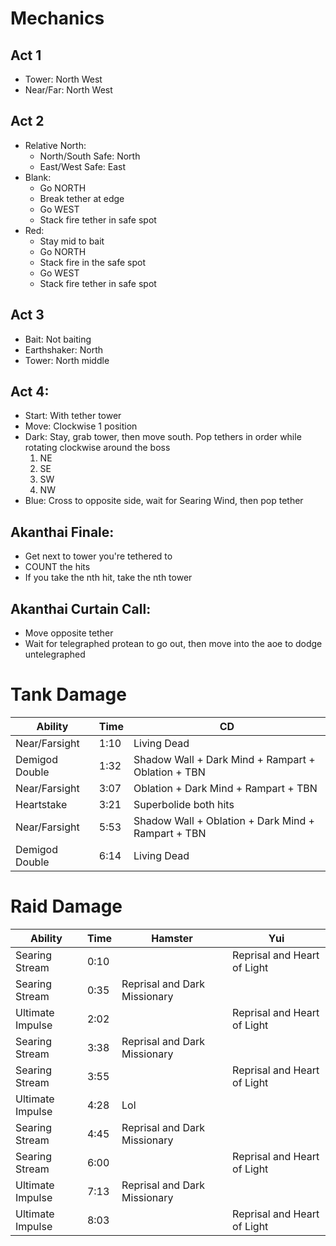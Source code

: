 # Mechanics

## Act 1

- Tower: North West
- Near/Far: North West

## Act 2

- Relative North:
  - North/South Safe: North
  - East/West Safe: East
- Blank:
  - Go NORTH
  - Break tether at edge
  - Go WEST
  - Stack fire tether in safe spot
- Red:
  - Stay mid to bait
  - Go NORTH
  - Stack fire in the safe spot
  - Go WEST
  - Stack fire tether in safe spot

## Act 3

- Bait: Not baiting
- Earthshaker: North
- Tower: North middle

## Act 4:

- Start: With tether tower
- Move: Clockwise 1 position
- Dark: Stay, grab tower, then move south. Pop tethers in order while rotating clockwise around the boss
  1. NE
  2. SE
  3. SW
  4. NW
- Blue: Cross to opposite side, wait for Searing Wind, then pop tether

## Akanthai Finale:

- Get next to tower you're tethered to
- COUNT the hits
- If you take the nth hit, take the nth tower

## Akanthai Curtain Call:

- Move opposite tether
- Wait for telegraphed protean to go out, then move into the aoe to dodge untelegraphed

# Tank Damage

|Ability        |Time |CD                                                 |
|---            |---  |---                                                |
|Near/Farsight  |1:10 |Living Dead                                        |
|Demigod Double |1:32 |Shadow Wall + Dark Mind + Rampart + Oblation + TBN |
|Near/Farsight  |3:07 |Oblation + Dark Mind + Rampart + TBN               |
|Heartstake     |3:21 |Superbolide both hits                              |
|Near/Farsight  |5:53 |Shadow Wall + Oblation + Dark Mind + Rampart + TBN |
|Demigod Double |6:14 |Living Dead                                        |

# Raid Damage

|Ability |Time |Hamster |Yui |
| --- | --- | --- | --- |
|Searing Stream   |0:10||Reprisal and Heart of Light |
|Searing Stream   |0:35|Reprisal and Dark Missionary ||
|Ultimate Impulse |2:02||Reprisal and Heart of Light|
|Searing Stream   |3:38|Reprisal and Dark Missionary||
|Searing Stream   |3:55||Reprisal and Heart of Light|
|Ultimate Impulse |4:28|Lol||
|Searing Stream   |4:45|Reprisal and Dark Missionary||
|Searing Stream   |6:00||Reprisal and Heart of Light|
|Ultimate Impulse |7:13|Reprisal and Dark Missionary||
|Ultimate Impulse |8:03||Reprisal and Heart of Light|